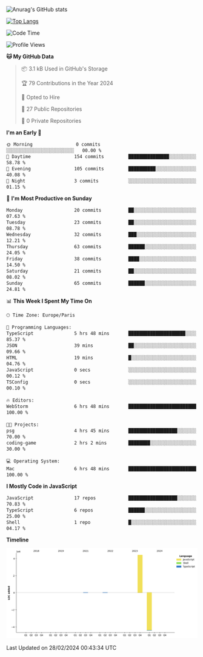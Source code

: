 ![Anurag's GitHub stats](https://github-readme-stats.vercel.app/api?username=sufiane&theme=dark&show_icons=true&count_private=true)


[![Top Langs](https://github-readme-stats.vercel.app/api/top-langs/?username=sufiane&layout=compact)](https://github.com/anuraghazra/github-readme-stats)

<!--START_SECTION:waka-->
![Code Time](http://img.shields.io/badge/Code%20Time-1%2C011%20hrs%2057%20mins-blue)

![Profile Views](http://img.shields.io/badge/Profile%20Views-0-blue)

**🐱 My GitHub Data** 

> 📦 3.1 kB Used in GitHub's Storage 
 > 
> 🏆 79 Contributions in the Year 2024
 > 
> 💼 Opted to Hire
 > 
> 📜 27 Public Repositories 
 > 
> 🔑 0 Private Repositories 
 > 
**I'm an Early 🐤** 

```text
🌞 Morning                0 commits           ░░░░░░░░░░░░░░░░░░░░░░░░░   00.00 % 
🌆 Daytime                154 commits         ███████████████░░░░░░░░░░   58.78 % 
🌃 Evening                105 commits         ██████████░░░░░░░░░░░░░░░   40.08 % 
🌙 Night                  3 commits           ░░░░░░░░░░░░░░░░░░░░░░░░░   01.15 % 
```
📅 **I'm Most Productive on Sunday** 

```text
Monday                   20 commits          ██░░░░░░░░░░░░░░░░░░░░░░░   07.63 % 
Tuesday                  23 commits          ██░░░░░░░░░░░░░░░░░░░░░░░   08.78 % 
Wednesday                32 commits          ███░░░░░░░░░░░░░░░░░░░░░░   12.21 % 
Thursday                 63 commits          ██████░░░░░░░░░░░░░░░░░░░   24.05 % 
Friday                   38 commits          ████░░░░░░░░░░░░░░░░░░░░░   14.50 % 
Saturday                 21 commits          ██░░░░░░░░░░░░░░░░░░░░░░░   08.02 % 
Sunday                   65 commits          ██████░░░░░░░░░░░░░░░░░░░   24.81 % 
```


📊 **This Week I Spent My Time On** 

```text
🕑︎ Time Zone: Europe/Paris

💬 Programming Languages: 
TypeScript               5 hrs 48 mins       █████████████████████░░░░   85.37 % 
JSON                     39 mins             ██░░░░░░░░░░░░░░░░░░░░░░░   09.66 % 
HTML                     19 mins             █░░░░░░░░░░░░░░░░░░░░░░░░   04.76 % 
JavaScript               0 secs              ░░░░░░░░░░░░░░░░░░░░░░░░░   00.12 % 
TSConfig                 0 secs              ░░░░░░░░░░░░░░░░░░░░░░░░░   00.10 % 

🔥 Editors: 
WebStorm                 6 hrs 48 mins       █████████████████████████   100.00 % 

🐱‍💻 Projects: 
psg                      4 hrs 45 mins       ██████████████████░░░░░░░   70.00 % 
coding-game              2 hrs 2 mins        ████████░░░░░░░░░░░░░░░░░   30.00 % 

💻 Operating System: 
Mac                      6 hrs 48 mins       █████████████████████████   100.00 % 
```

**I Mostly Code in JavaScript** 

```text
JavaScript               17 repos            ██████████████████░░░░░░░   70.83 % 
TypeScript               6 repos             ██████░░░░░░░░░░░░░░░░░░░   25.00 % 
Shell                    1 repo              █░░░░░░░░░░░░░░░░░░░░░░░░   04.17 % 
```



**Timeline**

![Lines of Code chart](https://raw.githubusercontent.com/Sufiane/Sufiane/main/assets/bar_graph.png)


 Last Updated on 28/02/2024 00:43:34 UTC
<!--END_SECTION:waka-->


<!--
**Sufiane/sufiane** is a ✨ _special_ ✨ repository because its `README.md` (this file) appears on your GitHub profile.

Here are some ideas to get you started:

- 🔭 I’m currently working on ...
- 🌱 I’m currently learning ...
- 👯 I’m looking to collaborate on ...
- 🤔 I’m looking for help with ...
- 💬 Ask me about ...
- 📫 How to reach me: ...
- 😄 Pronouns: ...
- ⚡ Fun fact: ...
-->

